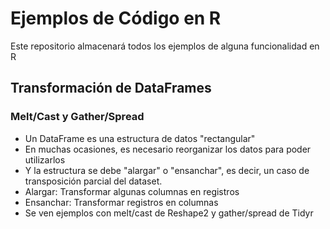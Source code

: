 # Ejemplos de Código en R
Este repositorio almacenará todos los ejemplos de alguna funcionalidad en R

## Transformación de DataFrames
### Melt/Cast y Gather/Spread
- Un DataFrame es una estructura de datos "rectangular"
- En muchas ocasiones, es necesario reorganizar los datos para  poder utilizarlos
- Y la estructura se debe "alargar" o "ensanchar", es decir, un caso de transposición parcial del dataset.
- Alargar: Transformar algunas columnas en registros
- Ensanchar: Transformar registros en columnas
- Se ven ejemplos con melt/cast de Reshape2 y gather/spread de Tidyr




